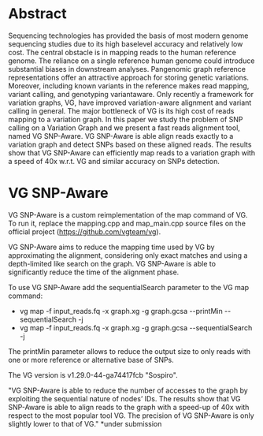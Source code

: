 
# Abstract
Sequencing technologies has provided the basis of most modern genome sequencing studies due to its high baselevel accuracy and relatively low cost. The central obstacle is in
mapping reads to the human reference genome. The reliance on a single reference human genome could introduce substantial biases in downstream analyses. Pangenomic graph reference
representations offer an attractive approach for storing genetic variations. Moreover, including known variants in the reference makes read mapping, variant calling, and genotyping variantaware. Only recently a framework for variation graphs, VG, have improved variation-aware alignment and variant calling in general. The major bottleneck of VG is its high cost of reads mapping to a variation graph. In this paper we study the problem of SNP calling on a Variation Graph and we present a fast reads alignment tool, named VG SNP-Aware. VG SNP-Aware is able align reads exactly to a variation graph and detect SNPs based on these aligned reads. The results show that VG SNP-Aware can efficiently map
reads to a variation graph with a speed of 40x w.r.t. VG and similar accuracy on SNPs detection.



# VG SNP-Aware
 

VG SNP-Aware is a custom reimplementation of the map command of VG. 
To run it, replace the mapping.cpp and map_main.cpp source files on the official project (https://github.com/vgteam/vg). 

VG SNP-Aware aims to reduce the mapping time used by VG by approximating the alignment, considering only exact matches and using a depth-limited like
search on the graph. VG SNP-Aware is able to significantly reduce the time of the alignment phase. 

To use VG SNP-Aware add the sequentialSearch parameter to the VG map command:  
* vg map -f input_reads.fq -x graph.xg -g graph.gcsa --printMin --sequentialSearch -j
* vg map -f input_reads.fq -x graph.xg -g graph.gcsa --sequentialSearch -j

The printMin parameter allows to reduce the output size to only reads with one or more reference or alternative base of SNPs.

The  VG  version is v1.29.0-44-ga74417fcb "Sospiro".


"VG SNP-Aware is able to reduce the number of accesses to the graph by exploiting the sequential nature of nodes’ IDs. The results show that VG SNP-Aware is able to align
reads to the graph with a speed-up of 40x with respect to the most popular tool VG. The precision of VG SNP-Aware is only slightly lower to that of VG." *under submission



